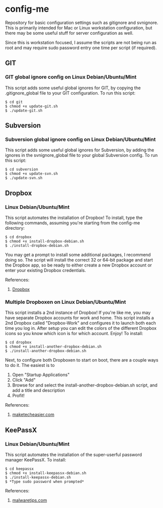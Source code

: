 config-me
=========

Repository for basic configuration settings such as gitignore and svnignore.  This is primarily intended for Mac or Linux workstation configuration, but there may be some useful stuff for server configuration as well.

Since this is workstation focused, I assume the scripts are not being run as root and may require sudo password entry one time per script (if required).

GIT
---

### GIT global ignore config on Linux Debian/Ubuntu/Mint

This script adds some useful global ignores for GIT, by copying the .gitignore_global file to your GIT configuration.  To run this script:

    $ cd git
    $ chmod +x update-git.sh
    $ ./update-git.sh

Subversion
----------

### Subversion global ignore config on Linux Debian/Ubuntu/Mint

This script adds some useful global ignores for Subversion, by adding the ignores in the svnignore_global file to your global Subversion config.  To run this script: 

    $ cd subversion
    $ chmod +x update-svn.sh
    $ ./update-svn.sh

Dropbox
-------

### Linux Debian/Ubuntu/Mint

This script automates the installation of Dropbox!  To install, type the following commands, assuming you're starting from the config-me directory:

    $ cd dropbox
    $ chmod +x install-dropbox-debian.sh
    $ ./install-dropbox-debian.sh

You may get a prompt to install some additional packages, I recommend doing so.  The script will install the correct 32 or 64-bit package and start the Dropbox app, so be ready to either create a new Dropbox account or enter your existing Dropbox credentials.

References:

1. [Dropbox](https://www.dropbox.com/install?os=lnx)

### Multiple Dropboxen on Linux Debian/Ubuntu/Mint

This script installs a 2nd instance of Dropbox! If you're like me, you may have separate Dropbox accounts for work and home. This script installs a 2nd Dropbox called "Dropbox-Work" and configures it to launch both each time you log in.  After setup you can edit the colors of the different Dropbox icons so you know which icon is for which account. Enjoy!  To install:

    $ cd dropbox
    $ chmod +x install-another-dropbox-debian.sh
    $ ./install-another-dropbox-debian.sh

Next, to configure both Dropboxen to start on boot, there are a couple ways to do it.  The easiest is to 

1. Open "Startup Applications"
2. Click "Add"
3. Browse for and select the install-another-dropbox-debian.sh script, and add a title and description
4. Profit!

References:

1. [maketecheasier.com](http://www.maketecheasier.com/run-multiple-dropbox-accounts-in-mac-and-linux/)

KeePassX
--------

### Linux Debian/Ubuntu/Mint

This script automates the installation of the super-userful password manager KeePassX.  To install:

    $ cd keepassx
    $ chmod +x install-keepassx-debian.sh
    $ ./install-keepassx-debian.sh
    $ *Type sudo password when prompted*

References:

1. [malwaretips.com](http://malwaretips.com/threads/how-to-install-keepassx-2-0-alpha-4-on-linux.20699/)


